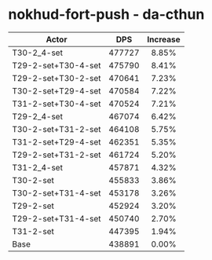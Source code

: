 # nokhud-fort-push - da-cthun
| Actor | DPS | Increase |
|---|:---:|:---:|
|T30-2_4-set|477727|8.85%|
|T29-2-set+T30-4-set|475790|8.41%|
|T29-2-set+T30-2-set|470641|7.23%|
|T30-2-set+T29-4-set|470584|7.22%|
|T31-2-set+T30-4-set|470524|7.21%|
|T29-2_4-set|467074|6.42%|
|T30-2-set+T31-2-set|464108|5.75%|
|T31-2-set+T29-4-set|462351|5.35%|
|T29-2-set+T31-2-set|461724|5.20%|
|T31-2_4-set|457871|4.32%|
|T30-2-set|455833|3.86%|
|T30-2-set+T31-4-set|453178|3.26%|
|T29-2-set|452924|3.20%|
|T29-2-set+T31-4-set|450740|2.70%|
|T31-2-set|447395|1.94%|
|Base|438891|0.00%|
